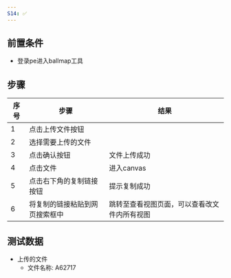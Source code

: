 ```yaml
---
S14: ✅
---
```


## 前置条件

- 登录pe进入ballmap工具

## 步骤

| 序号  | 步骤              | 结果                     |
| --- | --------------- | ---------------------- |
| 1   | 点击上传文件按钮        |                        |
| 2   | 选择需要上传的文件       |                        |
| 3   | 点击确认按钮          | 文件上传成功                 |
| 4   | 点击文件            | 进入canvas               |
| 5   | 点击右下角的复制链接按钮    | 提示复制成功                 |
| 6   | 将复制的链接粘贴到网页搜索框中 | 跳转至查看视图页面，可以查看改文件内所有视图 |

## 测试数据

- 上传的文件
	- 文件名称: A62717

